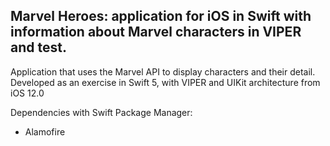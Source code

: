 ## Marvel Heroes: application for iOS in Swift with information about Marvel characters in VIPER and test.

Application that uses the Marvel API to display characters and their detail.
Developed as an exercise in Swift 5, with VIPER and UIKit architecture from iOS 12.0

Dependencies with Swift Package Manager:

- Alamofire
